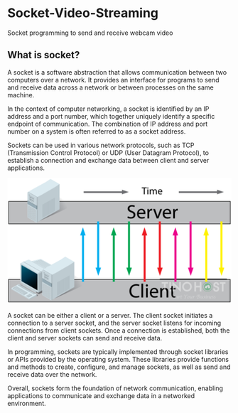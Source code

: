 # Socket-Video-Streaming
Socket programming to send and receive webcam video
## What is socket?
A socket is a software abstraction that allows communication between two computers over a network. It provides an interface for programs to send and receive data across a network or between processes on the same machine.

In the context of computer networking, a socket is identified by an IP address and a port number, which together uniquely identify a specific endpoint of communication. The combination of IP address and port number on a system is often referred to as a socket address.

Sockets can be used in various network protocols, such as TCP (Transmission Control Protocol) or UDP (User Datagram Protocol), to establish a connection and exchange data between client and server applications.

<img src="https://github.com/Qyt0109/Socket-Video-Streaming/blob/main/SocketWebcam/Images/socket.png">

A socket can be either a client or a server. The client socket initiates a connection to a server socket, and the server socket listens for incoming connections from client sockets. Once a connection is established, both the client and server sockets can send and receive data.

In programming, sockets are typically implemented through socket libraries or APIs provided by the operating system. These libraries provide functions and methods to create, configure, and manage sockets, as well as send and receive data over the network.

Overall, sockets form the foundation of network communication, enabling applications to communicate and exchange data in a networked environment.
